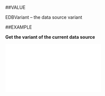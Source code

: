 
##VALUE

EDBVariant – the data source variant


##EXAMPLE

**Get the variant of the current data source**



![](..\..\Examples\vbs\Database.DataSourceVariant.vbs.txt)

